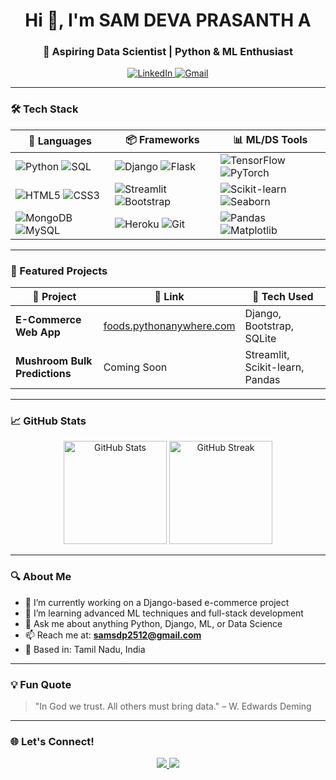 <h1 align="center">Hi 👋, I'm SAM DEVA PRASANTH A</h1>
<h3 align="center">🚀 Aspiring Data Scientist | Python & ML Enthusiast</h3>

<p align="center">
  <a href="https://www.linkedin.com/in/sam-devaprasanth-a-410740a2/" target="_blank">
    <img src="https://img.shields.io/badge/LinkedIn-blue?style=for-the-badge&logo=linkedin&logoColor=white" alt="LinkedIn">
  </a>
  <a href="mailto:samsdp2512@gmail.com">
    <img src="https://img.shields.io/badge/Gmail-red?style=for-the-badge&logo=gmail&logoColor=white" alt="Gmail">
  </a>
</p>

---

### 🛠️ Tech Stack

| 🧠 Languages | 📦 Frameworks | 📊 ML/DS Tools |
|-------------|----------------|----------------|
| ![Python](https://img.shields.io/badge/-Python-333?style=flat&logo=python) ![SQL](https://img.shields.io/badge/-SQL-333?style=flat&logo=mysql) | ![Django](https://img.shields.io/badge/-Django-092E20?style=flat&logo=django&logoColor=white) ![Flask](https://img.shields.io/badge/-Flask-000?style=flat&logo=flask) | ![TensorFlow](https://img.shields.io/badge/-TensorFlow-FF6F00?style=flat&logo=tensorflow) ![PyTorch](https://img.shields.io/badge/-PyTorch-EE4C2C?style=flat&logo=pytorch) |
| ![HTML5](https://img.shields.io/badge/-HTML5-E34F26?style=flat&logo=html5&logoColor=white) ![CSS3](https://img.shields.io/badge/-CSS3-1572B6?style=flat&logo=css3) | ![Streamlit](https://img.shields.io/badge/-Streamlit-FF4B4B?style=flat&logo=streamlit&logoColor=white) ![Bootstrap](https://img.shields.io/badge/-Bootstrap-563D7C?style=flat&logo=bootstrap&logoColor=white) | ![Scikit-learn](https://img.shields.io/badge/-Scikit_Learn-F7931E?style=flat&logo=scikitlearn) ![Seaborn](https://img.shields.io/badge/-Seaborn-3b4c99?style=flat&logo=python) |
| ![MongoDB](https://img.shields.io/badge/-MongoDB-4EA94B?style=flat&logo=mongodb) ![MySQL](https://img.shields.io/badge/-MySQL-00758F?style=flat&logo=mysql) | ![Heroku](https://img.shields.io/badge/-Heroku-430098?style=flat&logo=heroku) ![Git](https://img.shields.io/badge/-Git-F05032?style=flat&logo=git) | ![Pandas](https://img.shields.io/badge/-Pandas-150458?style=flat&logo=pandas) ![Matplotlib](https://img.shields.io/badge/-Matplotlib-11557C?style=flat&logo=python) |

---

### 🚀 Featured Projects

| 💼 Project | 🔗 Link | 🧠 Tech Used |
|-----------|---------|-------------|
| **E-Commerce Web App** | [foods.pythonanywhere.com](https://foods.pythonanywhere.com/) | Django, Bootstrap, SQLite |
| **Mushroom Bulk Predictions** | Coming Soon | Streamlit, Scikit-learn, Pandas |

---

### 📈 GitHub Stats

<p align="center">
  <img src="https://github-readme-stats.vercel.app/api?username=SAM2512DS&show_icons=true&theme=tokyonight&hide=prs" alt="GitHub Stats" height="165">
  <img src="https://github-readme-streak-stats.herokuapp.com?user=SAM2512DS&theme=tokyonight" alt="GitHub Streak" height="165">
</p>

---

### 🔍 About Me
- 🔭 I’m currently working on a Django-based e-commerce project  
- 🌱 I’m learning advanced ML techniques and full-stack development  
- 💬 Ask me about anything Python, Django, ML, or Data Science  
- 📫 Reach me at: **samsdp2512@gmail.com**  
- 📍 Based in: Tamil Nadu, India

---

### 💡 Fun Quote

> "In God we trust. All others must bring data." – W. Edwards Deming

---

### 🌐 Let's Connect!

<p align="center">
  <a href="https://www.linkedin.com/in/sam-devaprasanth-a-410740a2/">
    <img src="https://img.shields.io/badge/-LinkedIn-0A66C2?style=for-the-badge&logo=linkedin&logoColor=white" />
  </a>
  <a href="mailto:samsdp2512@gmail.com">
    <img src="https://img.shields.io/badge/-Gmail-D14836?style=for-the-badge&logo=gmail&logoColor=white" />
  </a>
</p>
